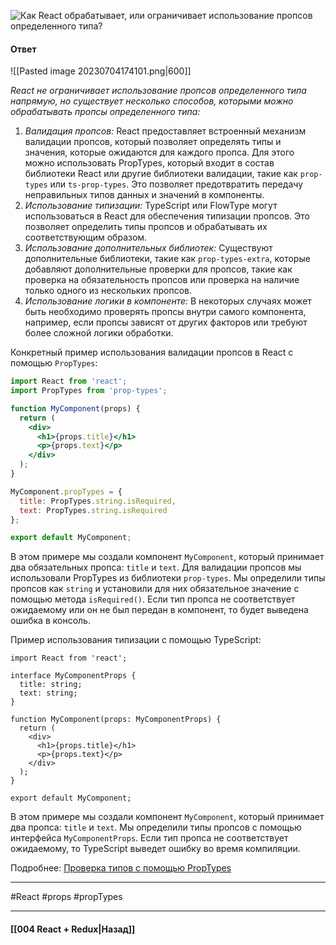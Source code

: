 ![Как React обрабатывает, или ограничивает использование пропсов определенного типа?](https://youtu.be/81yRgVQ1ciM?t=413)

#### Ответ

![[Pasted image 20230704174101.png|600]]

*React не ограничивает использование пропсов определенного типа напрямую, но существует несколько способов, которыми можно обрабатывать пропсы определенного типа:*

1. *Валидация пропсов:* React предоставляет встроенный механизм валидации пропсов, который позволяет определять типы и значения, которые ожидаются для каждого пропса. Для этого можно использовать PropTypes, который входит в состав библиотеки React или другие библиотеки валидации, такие как `prop-types` или `ts-prop-types`. Это позволяет предотвратить передачу неправильных типов данных и значений в компоненты.
2. *Использование типизации:* TypeScript или FlowType могут использоваться в React для обеспечения типизации пропсов. Это позволяет определить типы пропсов и обрабатывать их соответствующим образом.
3. *Использование дополнительных библиотек:* Существуют дополнительные библиотеки, такие как `prop-types-extra`, которые добавляют дополнительные проверки для пропсов, такие как проверка на обязательность пропсов или проверка на наличие только одного из нескольких пропсов.
4. *Использование логики в компоненте:* В некоторых случаях может быть необходимо проверять пропсы внутри самого компонента, например, если пропсы зависят от других факторов или требуют более сложной логики обработки.

Конкретный пример использования валидации пропсов в React с помощью `PropTypes`:

```jsx
import React from 'react';
import PropTypes from 'prop-types';

function MyComponent(props) {
  return (
    <div>
      <h1>{props.title}</h1>
      <p>{props.text}</p>
    </div>
  );
}

MyComponent.propTypes = {
  title: PropTypes.string.isRequired,
  text: PropTypes.string.isRequired
};

export default MyComponent;
```

В этом примере мы создали компонент `MyComponent`, который принимает два обязательных пропса: `title` и `text`. Для валидации пропсов мы использовали PropTypes из библиотеки `prop-types`. Мы определили типы пропсов как `string` и установили для них обязательное значение с помощью метода `isRequired()`. Если тип пропса не соответствует ожидаемому или он не был передан в компонент, то будет выведена ошибка в консоль.

Пример использования типизации с помощью TypeScript:

```tsx
import React from 'react';

interface MyComponentProps {
  title: string;
  text: string;
}

function MyComponent(props: MyComponentProps) {
  return (
    <div>
      <h1>{props.title}</h1>
      <p>{props.text}</p>
    </div>
  );
}

export default MyComponent;
```

В этом примере мы создали компонент `MyComponent`, который принимает два пропса: `title` и `text`. Мы определили типы пропсов с помощью интерфейса `MyComponentProps`. Если тип пропса не соответствует ожидаемому, то TypeScript выведет ошибку во время компиляции.

Подробнее: [Проверка типов с помощью PropTypes](https://ru.legacy.reactjs.org/docs/typechecking-with-proptypes.html#gatsby-focus-wrapper)

____
#React #props #propTypes 
 
____

#### [[004 React + Redux|Назад]]